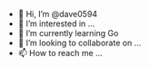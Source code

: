 - 👋 Hi, I’m @dave0594
- 👀 I’m interested in ...
- 🌱 I’m currently learning Go
- 💞️ I’m looking to collaborate on ...
- 📫 How to reach me ...

<!---
dave0594/dave0594 is a ✨ special ✨ repository because its `README.md` (this file) appears on your GitHub profile.
You can click the Preview link to take a look at your changes.
--->
